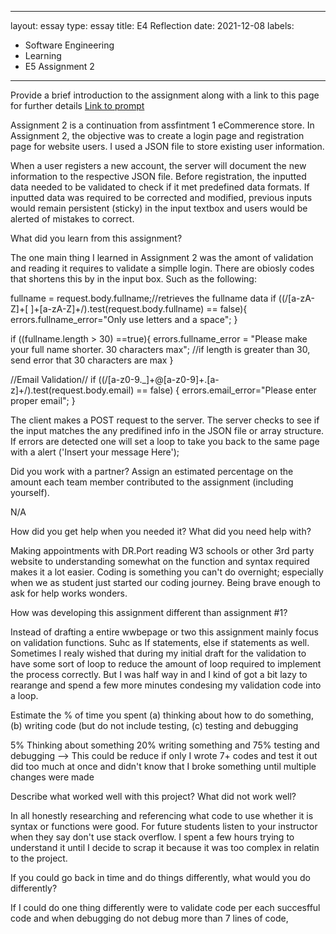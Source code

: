 
---
layout: essay
type: essay
title: E4 Reflection
date: 2021-12-08
labels:
  - Software Engineering
  - Learning
  - E5 Assignment 2
---

Provide a brief introduction to the assignment along with a link to this page for further details
[Link to prompt](https://dport96.github.io/ITM352/morea/150.Assignment2/experience-Assignment2_retrospective.html)

Assignment 2 is a continuation from assfintment 1 eCommerence store. In Assignment 2, the objective was to create a login page and registration page for website users. I used a JSON file to store existing user information.

When a user registers a new account, the server will document the new information to the respective JSON file. Before registration, the inputted data needed to be validated to check if it met predefined data formats. If inputted data was required to be corrected and modified, previous inputs would remain persistent (sticky) in the input textbox and users would be alerted of mistakes to correct.

What did you learn from this assignment?

The one main thing I learned in Assignment 2 was the amont of validation and reading it requires to validate a simplle login. There are obiosly codes that shortens this by in the input box. Such as the following:

fullname = request.body.fullname;//retrieves the fullname data
   if ((/[a-zA-Z]+[ ]+[a-zA-Z]+/).test(request.body.fullname) == false){
      errors.fullname_error="Only use letters and a space";
   }

   if ((fullname.length > 30) ==true){
      errors.fullname_error = "Please make your full name shorter. 30 characters max"; //if length is greater than 30, send error that 30 characters are max
   }

//Email Validation//
   if ((/[a-z0-9._]+@[a-z0-9]+\.[a-z]+/).test(request.body.email) == false) {
      errors.email_error="Please enter proper email";
   }      


The client makes a POST request to the server. The server checks to see if the input matches the any predifined info in the JSON file or array structure. If errors are detected one will set a loop to take you back to the same page with a alert ('Insert your message Here');



Did you work with a partner? Assign an estimated percentage on the amount each team member contributed to the assignment (including yourself).

N/A


How did you get help when you needed it? What did you need help with?

Making appointments with DR.Port reading W3 schools or other 3rd party website to understanding somewhat on the function and syntax required makes it a lot easier. Coding is something you can't do overnight; especially when we as student just started our coding journey. Being brave enough to ask for help works wonders.

How was developing this assignment different than assignment #1?

Instead of drafting a entire wwbepage or two this assignment mainly focus on validation functions. Suhc as If statements, else if statements as well. Sometimes I realy wished that during my initial draft for the validation to have some sort of loop to reduce the amount of loop required to implement the process correctly. But I was half way in and I kind of got a bit lazy to rearange and spend a few more minutes condesing my validation code into a loop. 

Estimate the % of time you spent (a) thinking about how to do something, (b) writing code (but do not include testing, (c) testing and debugging

5% Thinking about something
20% writing something
and 75% testing and debugging --> This could be reduce if only I wrote 7+ codes and test it out did too much at once and didn't know that I broke something until multiple changes were made 


Describe what worked well with this project? What did not work well?

In all honestly researching and referencing what code to use whether it is syntax or functions were good. For future students listen to your instructor when they say don't use stack overflow. I spent a few hours trying to understand it until I decide to scrap it because it was too complex in relatin to the project. 

If you could go back in time and do things differently, what would you do differently?

If I could do one thing differently were to validate code per each succesfful code and when debugging do not debug more than 7 lines of code, 
